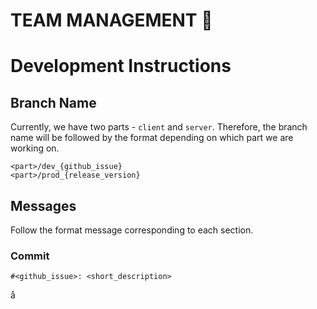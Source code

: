 # TEAM MANAGEMENT 🏀

# Development Instructions

## Branch Name

Currently, we have two parts - `client` and `server`. Therefore, the branch name will be followed by the format depending on which part we are working on.

```text
<part>/dev_{github_issue}
<part>/prod_{release_version}
```

## Messages

Follow the format message corresponding to each section.

### Commit

```text
#<github_issue>: <short_description>
```
å